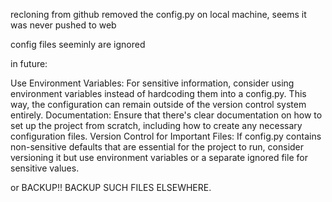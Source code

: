 recloning from github removed the config.py on local machine, seems it was never pushed to web 

config files seeminly are ignored

in future: 

Use Environment Variables: For sensitive information, consider using environment variables instead of hardcoding them into a config.py. This way, the configuration can remain outside of the version control system entirely.
Documentation: Ensure that there's clear documentation on how to set up the project from scratch, including how to create any necessary configuration files.
Version Control for Important Files: If config.py contains non-sensitive defaults that are essential for the project to run, consider versioning it but use environment variables or a separate ignored file for sensitive values.


or BACKUP!! BACKUP SUCH FILES ELSEWHERE.
